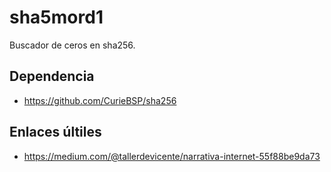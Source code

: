 # sha5mord1
Buscador de ceros en sha256.

## Dependencia

 - https://github.com/CurieBSP/sha256

## Enlaces últiles

 - https://medium.com/@tallerdevicente/narrativa-internet-55f88be9da73
